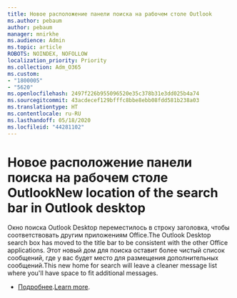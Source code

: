 ```yaml
---
title: Новое расположение панели поиска на рабочем столе Outlook
ms.author: pebaum
author: pebaum
manager: mnirkhe
ms.audience: Admin
ms.topic: article
ROBOTS: NOINDEX, NOFOLLOW
localization_priority: Priority
ms.collection: Adm_O365
ms.custom:
- "1800005"
- "5620"
ms.openlocfilehash: 2497f226b955096520e35c378b31e3dd025b4a74
ms.sourcegitcommit: 43acdecef129bfffc8bbe8ebb08fdd581b238a03
ms.translationtype: HT
ms.contentlocale: ru-RU
ms.lasthandoff: 05/18/2020
ms.locfileid: "44281102"
---
```

# <a name="new-location-of-the-search-bar-in-outlook-desktop"></a><span data-ttu-id="26807-102">Новое расположение панели поиска на рабочем столе Outlook</span><span class="sxs-lookup"><span data-stu-id="26807-102">New location of the search bar in Outlook desktop</span></span>

<span data-ttu-id="26807-103">Окно поиска Outlook Desktop переместилось в строку заголовка, чтобы соответствовать другим приложениям Office.</span><span class="sxs-lookup"><span data-stu-id="26807-103">The Outlook Desktop search box has moved to the title bar to be consistent with the other Office applications.</span></span> <span data-ttu-id="26807-104">Этот новый дом для поиска оставит более чистый список сообщений, где у вас будет место для размещения дополнительных сообщений.</span><span class="sxs-lookup"><span data-stu-id="26807-104">This new home for search will leave a cleaner message list where you'll have space to fit additional messages.</span></span>
- <span data-ttu-id="26807-105">[Подробнее](https://support.microsoft.com/ru-RU/office/96fee452-80cd-492d-a35c-5c37584b416b).</span><span class="sxs-lookup"><span data-stu-id="26807-105">[Learn more](https://support.microsoft.com/ru-RU/office/96fee452-80cd-492d-a35c-5c37584b416b).</span></span>
